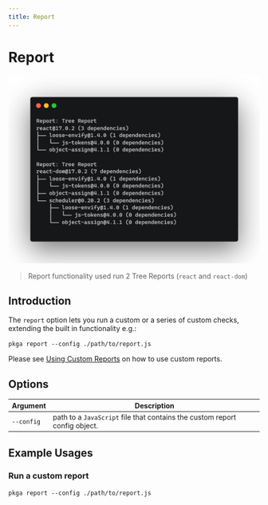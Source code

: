 ```yaml
---
title: Report
---
```


# Report

![Custom Report Screenshot](./custom_report.png "Custom Report Screenshot")

> Report functionality used run 2 Tree Reports (`react` and `react-dom`)

## Introduction

The `report` option lets you run a custom or a series of custom checks, extending the built in functionality e.g.:

```
pkga report --config ./path/to/report.js
```

Please see [Using Custom Reports](../guides/custom_reports.md) on how to use custom reports.

## Options

| Argument   | Description                                                                |
| ---------- | -------------------------------------------------------------------------- |
| `--config` | path to a `JavaScript` file that contains the custom report config object. |

## Example Usages

### Run a custom report

```
pkga report --config ./path/to/report.js
```
